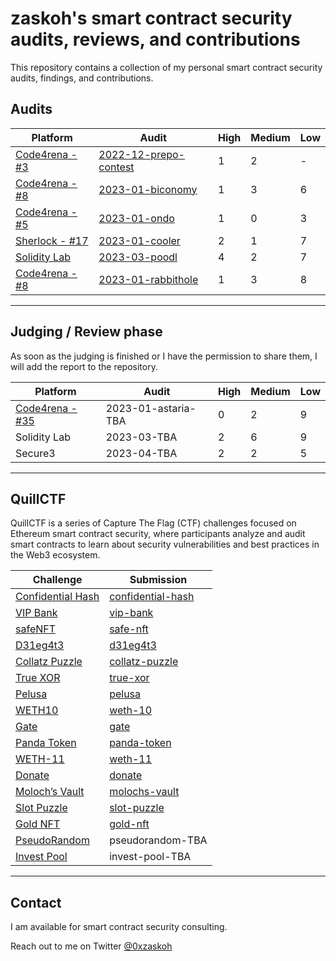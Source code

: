 # zaskoh's smart contract security audits, reviews, and contributions

This repository contains a collection of my personal smart contract security audits, findings, and contributions.

## Audits

| Platform                                                                                        | Audit                                                        | High | Medium | Low |
| ----------------------------------------------------------------------------------------------- | ------------------------------------------------------------ | ---- | ------ | --- |
| [Code4rena - #3](https://code4rena.com/contests/2022-12-prepo-contest)                          | [2022-12-prepo-contest](/code4rena/2022-12-prepo-contest.md) | 1    | 2      | -   |
| [Code4rena - #8](https://code4rena.com/contests/2023-01-biconomy-smart-contract-wallet-contest) | [2023-01-biconomy](/code4rena/2023-01-biconomy.md)           | 1    | 3      | 6   |
| [Code4rena - #5](https://code4rena.com/contests/2023-01-ondo-finance-contest)                   | [2023-01-ondo](/code4rena/2023-01-ondo.md)                   | 1    | 0      | 3   |
| [Sherlock - #17](https://app.sherlock.xyz/audits/contests/36)                                   | [2023-01-cooler](/sherlock/2023-01-cooler.md)                | 2    | 1      | 7   |
| [Solidity Lab](https://github.com/poodlTech/tokenAudit)                                         | [2023-03-poodl](/solidity-lab/2023-03-poodl.md)              | 4    | 2      | 7   |
| [Code4rena - #8](https://code4rena.com/contests/2023-01-rabbithole-quest-protocol-contest)      | [2023-01-rabbithole](/code4rena/2023-01-rabbithole.md)       | 1    | 3      | 8   |

---

## Judging / Review phase
As soon as the judging is finished or I have the permission to share them, I will add the report to the repository.

| Platform                                                                  | Audit               | High | Medium | Low |
| ------------------------------------------------------------------------- | ------------------- | ---- | ------ | --- |
| [Code4rena - #35](https://code4rena.com/contests/2023-01-astaria-contest) | 2023-01-astaria-TBA | 0    | 2      | 9   |
| Solidity Lab                                                              | 2023-03-TBA         | 2    | 6      | 9   |
| Secure3                                                                   | 2023-04-TBA         | 2    | 2      | 5   |

---

## QuillCTF
QuillCTF is a series of Capture The Flag (CTF) challenges focused on Ethereum smart contract security, where participants analyze and audit smart contracts to learn about security vulnerabilities and best practices in the Web3 ecosystem.

| Challenge                                                                                   | Submission                                          |
| ------------------------------------------------------------------------------------------- | --------------------------------------------------- |
| [Confidential Hash](https://quillctf.super.site/challenges/quillctf-challenges/ctf02)       | [confidential-hash](/quillctf/confidential-hash.md) |
| [VIP Bank](https://quillctf.super.site/challenges/quillctf-challenges/vip-bank)             | [vip-bank](/quillctf/vip-bank.md)                   |
| [safeNFT](https://quillctf.super.site/challenges/quillctf-challenges/bulletproof-nft)       | [safe-nft](/quillctf/safe-nft.md)                   |
| [D31eg4t3](https://quillctf.super.site/challenges/quillctf-challenges/d31eg4t3)             | [d31eg4t3](/quillctf/d31eg4t3.md)                   |
| [Collatz Puzzle](https://quillctf.super.site/challenges/quillctf-challenges/collatz-puzzle) | [collatz-puzzle](/quillctf/collatz-puzzle.md)       |
| [True XOR](https://quillctf.super.site/challenges/quillctf-challenges/true-xor)             | [true-xor](/quillctf/true-xor.md)                   |
| [Pelusa](https://quillctf.super.site/challenges/quillctf-challenges/pelusa)                 | [pelusa](/quillctf/pelusa.md)                       |
| [WETH10](https://quillctf.super.site/challenges/quillctf-challenges/weth-10)                | [weth-10](/quillctf/weth-10.md)                     |
| [Gate](https://quillctf.super.site/challenges/quillctf-challenges/gate)                     | [gate](/quillctf/gate.md)                           |
| [Panda Token](https://quillctf.super.site/challenges/quillctf-challenges/panda-token)       | [panda-token](/quillctf/panda-token.md)             |
| [WETH-11](https://quillctf.super.site/challenges/quillctf-challenges/weth-11)               | [weth-11](/quillctf/weth-11.md)                     |
| [Donate](https://quillctf.super.site/challenges/quillctf-challenges/donate)                 | [donate](/quillctf/donate.md)                       |
| [Moloch’s Vault](https://quillctf.super.site/challenges/quillctf-challenges/molochs-vault)  | [molochs-vault](/quillctf/molochs-vault.md)         |
| [Slot Puzzle](https://quillctf.super.site/challenges/quillctf-challenges/slot-puzzle)       | [slot-puzzle](/quillctf/slot-puzzle.md)             |
| [Gold NFT](https://quillctf.super.site/challenges/quillctf-challenges/gold-nft)             | [gold-nft](/quillctf/gold-nft.md)                   |
| [PseudoRandom](https://quillctf.super.site/challenges/quillctf-challenges/pseudorandom)     | pseudorandom-TBA                                    |
| [Invest Pool](https://quillctf.super.site/challenges/quillctf-challenges/invest-pool)       | invest-pool-TBA                                     |

---

## Contact
I am available for smart contract security consulting.

Reach out to me on Twitter [@0xzaskoh](https://twitter.com/0xzaskoh)